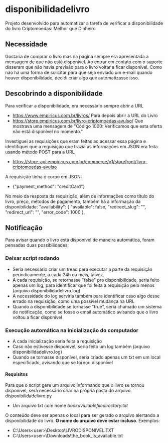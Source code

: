 # disponibilidadelivro
Projeto desenvolvido para automatizar a tarefa de verificar a disponibilidade do livro Criptomoedas: Melhor que Dinheiro

## Necessidade
Gostaria de comprar o livro mas na página sempre era apresentada a mensagem de que não está disponível. Ao entrar em contato com o suporte disseram que não havia previsão para o livro voltar a ficar disponível.
Como não há uma forma de solicitar para que seja enviado um e-mail quando houver disponibilidade, decidi criar algo que automatizasse isso.

## Descobrindo a disponibilidade
Para verificar a disponibilidade, era necessário sempre abrir a URL
 - https://www.empiricus.com.br/livros/
Para depois abrir a URL do Livro
 - https://store.empiricus.com.br/livro-criptomoedas-avulso/
Que mostrava uma mensagem de "Código 1000: Verificamos que esta oferta não está disponível no momento."

Investiguei as requisições que eram feitas ao acessar essa página e identifiquei que a requisição que trazia as informações em JSON era feita usando método POST para a URL
 - https://store-api.empiricus.com.br/commerce/v1/storefront/livro-criptomoedas-avulso

A requisição tinha o corpo em JSON:
 - {"payment_method": "creditCard"}

No meio da resposta da requisição, além de informações como título do livro, preço, métodos de pagamento, também há a informação da disponibilidade:
"availability": {
    "available": false,
    "redirect_slug": "",
    "redirect_url": "",
    "error_code": 1000
},

## Notificação
Para avisar quando o livro está disponível de maneira automática, foram pensadas duas possibilidades:

### Deixar script rodando
 - Seria necessário criar um tread para executar a parte da requisição periodicamente, a cada 24h ou mais, talvez.
 - A cada requisição, se retornasse "false" pra disponibilidade, seria feito apenas um log, para identificar que foi feita a requisição pelo menos (arquivo disponibilidadelivro.log)
 - A necessidade do log serviria também para identificar caso algo desse errado na requisição, como uma possível mudança na URL
 - Quando a disponibilidade se tornasse "true", seria chamado um sistema de notificação, como se fosse o email automático avisando que o livro voltou a ficar disponível

### Execução automática na inicialização do computador
 - A cada inicialização seria feita a requisição
 - Caso não estivesse disponível, seria feito um log também (arquivo disponibilidadelivro.log)
 - Quando se tornasse disponível, seria criado apenas um txt em um local especificado, avisando que se tornou disponível

#### Requisitos
Para que o script gere um arquivo informando que o livro se tornou disponível, será necessário criar na própria pasta do arquivo disponibilidadelivro.py
 - Um arquivo txt com nome *bookavailablefiledirectory.txt*

O conteúdo deve ser apenas o local para ser gerado o arquivo alertando a disponibilidade do livro. **O nome do arquivo deve estar incluso**.
Exemplos:
 - C:\Users\<user>\Desktop\LIVRODISPONIVEL.TXT
 - C:\Users\<user>\Downloads\the_book_is_available.txt